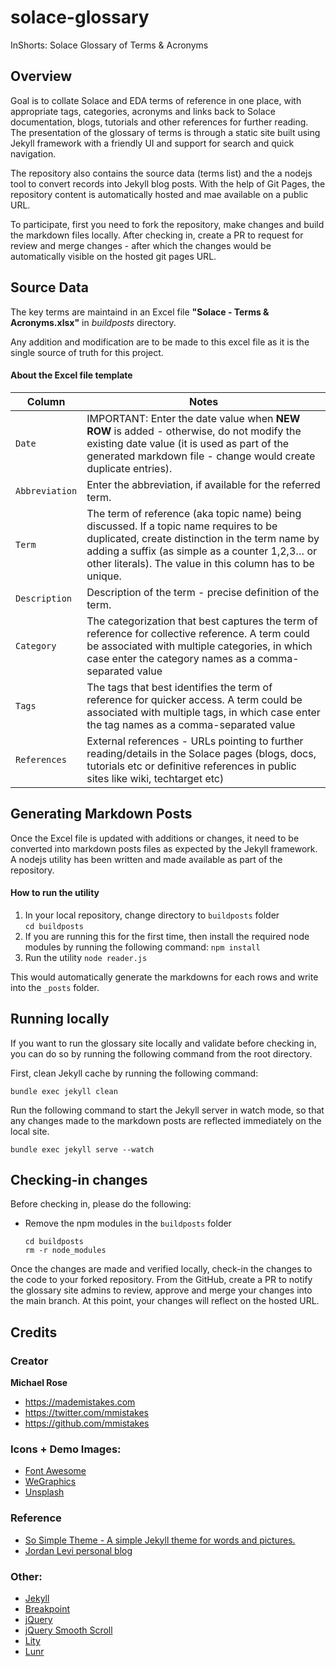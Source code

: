 # solace-glossary
InShorts: Solace Glossary of Terms &amp; Acronyms

## Overview
Goal is to collate Solace and EDA terms of reference in one place, with appropriate tags, categories, acronyms and links back to Solace documentation, blogs, tutorials and other references for further reading. The presentation of the glossary of terms is through a static site built using Jekyll framework with a friendly UI and support for search and quick navigation. 

The repository also contains the source data (terms list) and the a nodejs tool to convert records into Jekyll blog posts. With the help of Git Pages, the repository content is automatically hosted and mae available on a public URL.

To participate, first you need to fork the repository, make changes and build the markdown files locally. After checking in, create a PR to request for review and merge changes - after which the changes would be automatically visible on the hosted git pages URL.

## Source Data
The key terms are maintaind in an Excel file __"Solace - Terms & Acronyms.xlsx"__ in _buildposts_ directory. 

Any addition and modification are to be made to this excel file as it is the single source of truth for this project.

#### About the Excel file template

| Column                   | Notes                                                                               |
| ---------------------- | ------------------------------------------------------------------------------ |
| `Date`             | IMPORTANT: Enter the date value when __NEW ROW__ is added - otherwise, do not modify the existing date value (it is used as part of the generated markdown file - change would create duplicate entries).                        |
| `Abbreviation`            | Enter the abbreviation, if available for the referred term.|
| `Term`            | The term of reference (aka topic name) being discussed. If a topic name requires to be duplicated, create  distinction in the term name by adding a suffix (as simple as a counter 1,2,3… or other literals). The value in this column has to be unique.
| `Description`            | Description of the term - precise definition of the term.|
| `Category`            | The categorization that best captures the term of reference for collective reference. A term could be associated with multiple categories, in which case enter the category names as a comma-separated value|
| `Tags`            | The tags that best identifies the term of reference for quicker access. A term could be associated with multiple tags, in which case enter the tag names as a comma-separated value|
| `References`            | External references - URLs pointing to further reading/details in the Solace pages (blogs, docs, tutorials etc or definitive references in public sites like wiki, techtarget etc)|


## Generating Markdown Posts

Once the Excel file is updated with additions or changes, it need to be converted into markdown posts files as expected by the Jekyll framework. A nodejs utility has been written and made available as part of the repository.

#### How to run the utility

1. In your local repository, change directory to `buildposts` folder        
    `cd buildposts`
2. If you are running this for the first time, then install the required node modules by running the following command:
   `npm install`
3. Run the utility
    `node reader.js`

This would automatically generate the markdowns for each rows and write into the `_posts` folder. 

## Running locally

If you want to run the glossary site locally and validate before checking in, you can do so by running the following command from the root directory.

First, clean Jekyll cache by running the following command:

`bundle exec jekyll clean`

Run the following command to start the Jekyll server in watch mode, so that any changes made to the markdown posts are reflected immediately on the local site.

`bundle exec jekyll serve --watch`

## Checking-in changes

Before checking in, please do the following:

- Remove the npm modules in the `buildposts` folder
  ```
  cd buildposts
  rm -r node_modules
  ```

Once the changes are made and verified locally, check-in the changes to the code to your forked repository. From the GitHub, create a PR to notify the glossary site admins to review, approve and merge your changes into the main branch. At this point, your changes will reflect on the hosted URL.

## Credits

### Creator

**Michael Rose**

* <https://mademistakes.com>
* <https://twitter.com/mmistakes>
* <https://github.com/mmistakes>

### Icons + Demo Images:

* [Font Awesome](https://fontawesome.com)
* [WeGraphics](http://wegraphics.net/downloads/free-ultimate-blurred-background-pack/)
* [Unsplash](https://unsplash.com/)

### Reference
* [So Simple Theme - A simple Jekyll theme for words and pictures.](https://mmistakes.github.io/so-simple-theme/)
* [Jordan Levi personal blog](https://jordanlevi.red/)

### Other:

* [Jekyll](http://jekyllrb.com/)
* [Breakpoint](http://breakpoint-sass.com/)
* [jQuery](http://jquery.com/)
* [jQuery Smooth Scroll](https://github.com/kswedberg/jquery-smooth-scroll)
* [Lity](https://sorgalla.com/lity/)
* [Lunr](http://lunrjs.com/)

